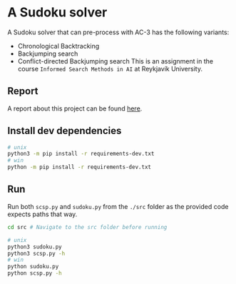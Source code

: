 # A Sudoku solver 
A Sudoku solver that can pre-process with AC-3 has the following variants:
* Chronological Backtracking
* Backjumping search
* Conflict-directed Backjumping search
This is an assignment in the course `Informed Search Methods in AI` at Reykjavík University.

## Report
A report about this project can be found [here](https://github.com/JonSteinn/SudokuCSP/raw/master/report/report.pdf).

## Install dev dependencies
```sh
# unix
python3 -m pip install -r requirements-dev.txt
# win
python -m pip install -r requirements-dev.txt
```

## Run
Run both `scsp.py` and `sudoku.py` from the `./src` folder as the provided code expects paths that way.
```sh
cd src # Navigate to the src folder before running

# unix
python3 sudoku.py
python3 scsp.py -h
# win
python sudoku.py
python scsp.py -h
```
